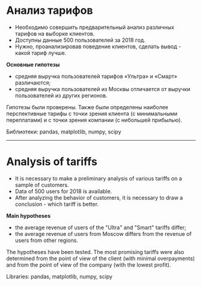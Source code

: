 # **Анализ тарифов**

- Необходимо совершить предварительный анализ различных тарифов на выборке клиентов.
- Доступны данные 500 пользователей за 2018 год.
- Нужно, проанализировав поведение клиентов, сделать вывод - какой тариф лучше.

**Основные гипотезы**

- средняя выручка пользователей тарифов «Ультра» и «Смарт» различаются;
- средняя выручка пользователей из Москвы отличается от выручки пользователей из других регионов.

Гипотезы были проверены. Также были определены наиболее перспективные тарифы с точки зрения клиента (с минимальными переплатами) и с точки зрения компании (с нибольшей прибылью).

Библиотеки: pandas, matplotlib, numpy, scipy
___

# Analysis of tariffs

- It is necessary to make a preliminary analysis of various tariffs on a sample of customers.
- Data of 500 users for 2018 is available.
- After analyzing the behavior of customers, it is necessary to draw a conclusion - which tariff is better.

**Main hypotheses**

- the average revenue of users of the "Ultra" and "Smart" tariffs differ;
- the average revenue of users from Moscow differs from the revenue of users from other regions.

The hypotheses have been tested. The most promising tariffs were also determined from the point of view of the client (with minimal overpayments) and from the point of view of the company (with the lowest profit).

Libraries: pandas, matplotlib, numpy, scipy
